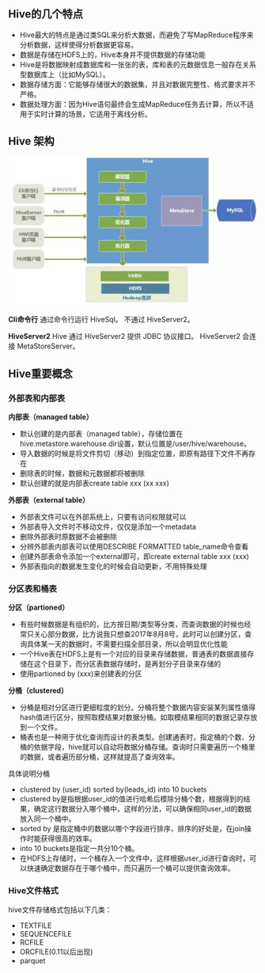 ## Hive的几个特点
* Hive最大的特点是通过类SQL来分析大数据，而避免了写MapReduce程序来分析数据，这样使得分析数据更容易。
* 数据是存储在HDFS上的，Hive本身并不提供数据的存储功能
* Hive是将数据映射成数据库和一张张的表，库和表的元数据信息一般存在关系型数据库上（比如MySQL）。
* 数据存储方面：它能够存储很大的数据集，并且对数据完整性、格式要求并不严格。
* 数据处理方面：因为Hive语句最终会生成MapReduce任务去计算，所以不适用于实时计算的场景，它适用于离线分析。
## Hive 架构

![](https://github.com/chenxh/interviews/blob/main/imgs/hive_1.jpg "")

**Cli命令行**
通过命令行运行 HiveSql。 不通过 HiveServer2。

**HiveServer2**
Hive 通过 HiveServer2 提供 JDBC 协议接口。 HiveServer2 会连接 MetaStoreServer。




## Hive重要概念

### 外部表和内部表
**内部表（managed table）**
* 默认创建的是内部表（managed table），存储位置在hive.metastore.warehouse.dir设置，默认位置是/user/hive/warehouse。
* 导入数据的时候是将文件剪切（移动）到指定位置，即原有路径下文件不再存在
* 删除表的时候，数据和元数据都将被删除
* 默认创建的就是内部表create table xxx (xx xxx)

**外部表（external table）**
* 外部表文件可以在外部系统上，只要有访问权限就可以
* 外部表导入文件时不移动文件，仅仅是添加一个metadata
* 删除外部表时原数据不会被删除
* 分辨外部表内部表可以使用DESCRIBE FORMATTED table_name命令查看
* 创建外部表命令添加一个external即可，即create external table xxx (xxx)
* 外部表指向的数据发生变化的时候会自动更新，不用特殊处理

### 分区表和桶表
**分区（partioned）**
* 有些时候数据是有组织的，比方按日期/类型等分类，而查询数据的时候也经常只关心部分数据，比方说我只想查2017年8月8号，此时可以创建分区，查询具体某一天的数据时，不需要扫描全部目录，所以会明显优化性能
* 一个Hive表在HDFS上是有一个对应的目录来存储数据，普通表的数据直接存储在这个目录下，而分区表数据存储时，是再划分子目录来存储的
* 使用partioned by (xxx)来创建表的分区

**分桶（clustered）**
* 分桶是相对分区进行更细粒度的划分。分桶将整个数据内容安装某列属性值得hash值进行区分，按照取模结果对数据分桶。如取模结果相同的数据记录存放到一个文件。
* 桶表也是一种用于优化查询而设计的表类型。创建通表时，指定桶的个数、分桶的依据字段，hive就可以自动将数据分桶存储。查询时只需要遍历一个桶里的数据，或者遍历部分桶，这样就提高了查询效率。


具体说明分桶

* clustered by (user_id) sorted by(leads_id) into 10 buckets
* clustered by是指根据user_id的值进行哈希后模除分桶个数，根据得到的结果，确定这行数据分入哪个桶中，这样的分法，可以确保相同user_id的数据放入同一个桶中。
* sorted by 是指定桶中的数据以哪个字段进行排序，排序的好处是，在join操作时能获得很高的效率。
* into 10 buckets是指定一共分10个桶。
* 在HDFS上存储时，一个桶存入一个文件中，这样根据user_id进行查询时，可以快速确定数据存在于哪个桶中，而只遍历一个桶可以提供查询效率。

### Hive文件格式

hive文件存储格式包括以下几类：

* TEXTFILE
* SEQUENCEFILE
* RCFILE
* ORCFILE(0.11以后出现)
* parquet